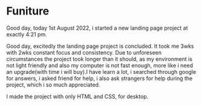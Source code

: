 # Funiture
Good day, today 1st August 2022, i started a new landing page project at exactly 4:21 pm.


Good day, excitedly the landing page project is concluded. It took me 3wks with 2wks constant focus and consistency. 
Due to unforeseen circumstances  the project took longer than it should, as my environment is not light friendly and also my computer is not fast enough, more like i need an upgrade(with time i will buy).I have learn a lot, i searched through google for answers, i asked friend for help, i also ask strangers for help during the project, which i so much appreciated.

I made the project with only HTML and CSS, for desktop.





        